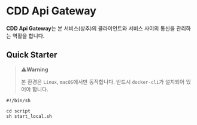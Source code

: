 # CDD Api Gateway

**CDD Api Gateway**는 본 서비스(상추)의 클라이언트와 서비스 사이의 통신을 관리하는 역활을 합니다.

## Quick Starter

> ⚠️**Warning**
>
> 본 환경은 `Linux`, `macOS`에서만 동작합니다.
> 반드시 `docker-cli`가 설치되어 있어야 합니다.

```shell
#!/bin/sh

cd script
sh start_local.sh
```